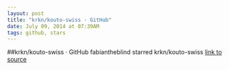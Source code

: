 ```yaml
---
layout: post
title: "krkn/kouto-swiss · GitHub"
date: July 09, 2014 at 07:39AM
tags: github, stars
---
```

##krkn/kouto-swiss · GitHub
fabiantheblind starred krkn/kouto-swiss
[link to source](http://ift.tt/1metmal) 
